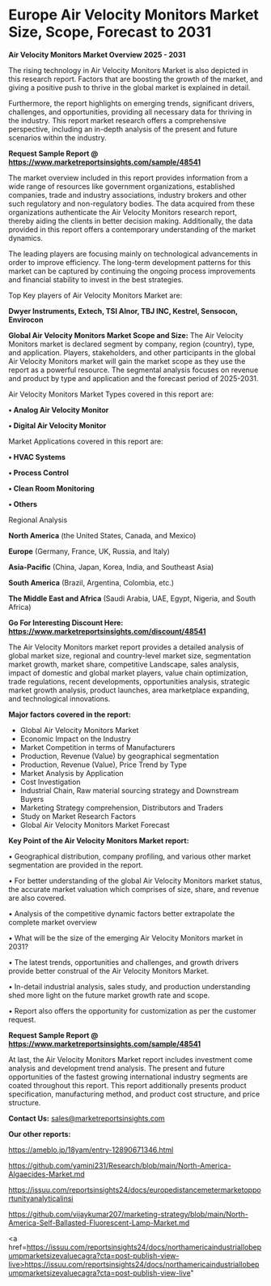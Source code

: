 # Europe Air Velocity Monitors Market Size, Scope, Forecast to 2031

<Strong> Air Velocity Monitors Market Overview 2025 - 2031</strong>

The rising technology in Air Velocity Monitors Market is also depicted in this research report. Factors that are boosting the growth of the market, and giving a positive push to thrive in the global market is explained in detail.

Furthermore, the report highlights on emerging trends, significant drivers, challenges, and opportunities, providing all necessary data for thriving in the industry. This report market research offers a comprehensive perspective, including an in-depth analysis of the present and future scenarios within the industry.

<strong>Request Sample Report @ <a href=https://www.marketreportsinsights.com/sample/48541>https://www.marketreportsinsights.com/sample/48541</a></strong>

The market overview included in this report provides information from a wide range of resources like government organizations, established companies, trade and industry associations, industry brokers and other such regulatory and non-regulatory bodies. The data acquired from these organizations authenticate the Air Velocity Monitors research report, thereby aiding the clients in better decision making. Additionally, the data provided in this report offers a contemporary understanding of the market dynamics.

The leading players are focusing mainly on technological advancements in order to improve efficiency. The long-term development patterns for this market can be captured by continuing the ongoing process improvements and financial stability to invest in the best strategies.

Top Key players of Air Velocity Monitors Market are:

<strong>Dwyer Instruments, Extech, TSI Alnor, TBJ INC, Kestrel, Sensocon, Envirocon</strong>

<strong><b>Global Air Velocity Monitors Market Scope and Size:</b></strong>
The Air Velocity Monitors market is declared segment by company, region (country), type, and application. Players, stakeholders, and other participants in the global Air Velocity Monitors market will gain the market scope as they use the report as a powerful resource. The segmental analysis focuses on revenue and product by type and application and the forecast period of 2025-2031.

Air Velocity Monitors Market Types covered in this report are:

<strong>•  Analog Air Velocity Monitor

•  Digital Air Velocity Monitor</strong>

Market Applications covered in this report are:

<strong>•  HVAC Systems

•  Process Control

•  Clean Room Monitoring

•  Others</strong> 

Regional Analysis

<strong>North America</strong> (the United States, Canada, and Mexico)

<strong>Europe</strong> (Germany, France, UK, Russia, and Italy)

<strong>Asia-Pacific</strong> (China, Japan, Korea, India, and Southeast Asia)

<strong>South America</strong> (Brazil, Argentina, Colombia, etc.)

<strong>The Middle East and Africa</strong> (Saudi Arabia, UAE, Egypt, Nigeria, and South Africa)

<strong>Go For Interesting Discount Here: <a href=https://www.marketreportsinsights.com/discount/48541>https://www.marketreportsinsights.com/discount/48541</a></strong>

The Air Velocity Monitors market report provides a detailed analysis of global market size, regional and country-level market size, segmentation market growth, market share, competitive Landscape, sales analysis, impact of domestic and global market players, value chain optimization, trade regulations, recent developments, opportunities analysis, strategic market growth analysis, product launches, area marketplace expanding, and technological innovations.

<strong><b>Major factors covered in the report:</b></strong>
<ul>
  <li>Global Air Velocity Monitors Market </li>
  <li>Economic Impact on the Industry</li>
  <li>Market Competition in terms of Manufacturers</li>
  <li>Production, Revenue (Value) by geographical segmentation</li>
  <li>Production, Revenue (Value), Price Trend by Type</li>
  <li>Market Analysis by Application</li>
  <li>Cost Investigation</li>
  <li>Industrial Chain, Raw material sourcing strategy and Downstream Buyers</li>
  <li>Marketing Strategy comprehension, Distributors and Traders</li>
  <li>Study on Market Research Factors</li>
  <li>Global Air Velocity Monitors Market Forecast</li>
</ul>

<strong><b>Key Point of the Air Velocity Monitors Market report:</b></strong>

• Geographical distribution, company profiling, and various other market segmentation are provided in the report.

• For better understanding of the global Air Velocity Monitors market status, the accurate market valuation which comprises of size, share, and revenue are also covered.

• Analysis of the competitive dynamic factors better extrapolate the complete market overview

• What will be the size of the emerging Air Velocity Monitors market in 2031?

• The latest trends, opportunities and challenges, and growth drivers provide better construal of the Air Velocity Monitors Market.

• In-detail industrial analysis, sales study, and production understanding shed more light on the future market growth rate and scope.

• Report also offers the opportunity for customization as per the customer request.

<strong>Request Sample Report @ <a href=https://www.marketreportsinsights.com/sample/48541>https://www.marketreportsinsights.com/sample/48541</a></strong>

At last, the Air Velocity Monitors Market report includes investment come analysis and development trend analysis. The present and future opportunities of the fastest growing international industry segments are coated throughout this report. This report additionally presents product specification, manufacturing method, and product cost structure, and price structure.

<strong>Contact Us:</strong>
sales@marketreportsinsights.com

<strong>Our other reports:</strong>

<a href=https://ameblo.jp/18yam/entry-12890671346.html>https://ameblo.jp/18yam/entry-12890671346.html</a>

<a href=https://github.com/yamini231/Research/blob/main/North-America-Algaecides-Market.md>https://github.com/yamini231/Research/blob/main/North-America-Algaecides-Market.md</a>

<a href=https://issuu.com/reportsinsights24/docs/europedistancemetermarketopportunityanalyticalinsi>https://issuu.com/reportsinsights24/docs/europedistancemetermarketopportunityanalyticalinsi</a>

<a href=https://github.com/vijaykumar207/marketing-strategy/blob/main/North-America-Self-Ballasted-Fluorescent-Lamp-Market.md>https://github.com/vijaykumar207/marketing-strategy/blob/main/North-America-Self-Ballasted-Fluorescent-Lamp-Market.md</a>

<a href=https://issuu.com/reportsinsights24/docs/northamericaindustriallobepumpmarketsizevaluecagra?cta=post-publish-view-live>https://issuu.com/reportsinsights24/docs/northamericaindustriallobepumpmarketsizevaluecagra?cta=post-publish-view-live</a>"
